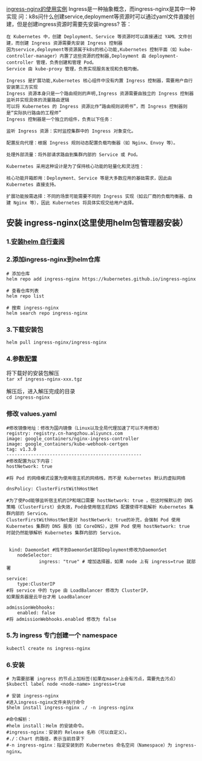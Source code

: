 [ingress-nginx的使用实例](https://github.com/Zorinman/K8S/blob/main/%E9%83%A8%E7%BD%B2%E6%96%87%E6%A1%A3/Prometheus%E3%80%81Grafana%E9%83%A8%E7%BD%B2.md)
Ingress是一种抽象概念，而ingress-nginx是其中一种实现
问：k8s问什么创建service,deployment等资源时可以通过yaml文件直接创建，但是创建ingress资源时需要先安装ingress?
答：
```
在 Kubernetes 中，创建 Deployment、Service 等资源时可以直接通过 YAML 文件创建，而创建 Ingress 资源需要先安装 Ingress 控制器
因为service,deployment等资源属于k8s的核心功能,Kubernetes 控制平面（如 kube-controller-manager）内置了这些资源的控制器,Deployment 由 deployment-controller 管理，负责创建和管理 Pod。
Service 由 kube-proxy 管理，负责实现服务发现和负载均衡。

Ingress 是扩展功能,Kubernetes 核心组件中没有内置 Ingress 控制器，需要用户自行安装第三方实现
Ingress 资源本身只是一个路由规则的声明,Ingress 资源需要由独立的 Ingress 控制器监听并实现具体的流量路由逻辑
可以将 Kubernetes 的 Ingress 资源比作“路由规则说明书”，而 Ingress 控制器则是“实际执行路由的工程师”
Ingress 控制器是一个独立的组件，负责以下任务：

监听 Ingress 资源：实时监控集群中的 Ingress 对象变化。

配置反向代理：根据 Ingress 规则动态配置负载均衡器（如 Nginx、Envoy 等）。

处理外部流量：将外部请求路由到集群内部的 Service 或 Pod。

Kubernetes 采用这种设计是为了保持核心功能的轻量化和灵活性：

核心功能开箱即用：Deployment、Service 等是大多数应用的基础需求，因此由 Kubernetes 直接支持。

扩展功能按需选择：不同的场景可能需要不同的 Ingress 实现（如云厂商的负载均衡器、自建 Nginx 等），因此 Kubernetes 将具体实现交给用户选择。
```

## 安装 ingress-nginx(这里使用helm包管理器安装）
### 1.[安装helm 自行查阅](helm安装.md)
### 2.添加ingress-nginx到helm仓库
```
# 添加仓库
helm repo add ingress-nginx https://kubernetes.github.io/ingress-nginx

# 查看仓库列表
helm repo list

# 搜索 ingress-nginx
helm search repo ingress-nginx
```
### 3.下载安装包 
 
`helm pull ingress-nginx/ingress-nginx`
### 4.参数配置
将下载好的安装包解压  
`tar xf ingress-nginx-xxx.tgz`

 解压后，进入解压完成的目录  
`cd ingress-nginx`

### 修改 values.yaml
```
#修改镜像地址：修改为国内镜像（Linux以及全局代理加速了可以不用修改）
registry: registry.cn-hangzhou.aliyuncs.com
image: google_containers/nginx-ingress-controller
image: google_containers/kube-webhook-certgen
tag: v1.3.0
--------------------------------------------------
#修改配置为以下内容：
hostNetwork: true 

#将 Pod 的网络模式设置为使用宿主机的网络栈，而不是 Kubernetes 默认的虚拟网络

dnsPolicy: ClusterFirstWithHostNet 

#为了使Pod能够监听宿主机的IP和端口需要 hostNetwork: true ，但这时候默认的 DNS 策略（ClusterFirst）会失效，Pod会使用宿主机DNS 配置使得不能解析 Kubernetes 集群内部的 Service。
ClusterFirstWithHostNet是对 hostNetwork: true的补充，会强制 Pod 使用 Kubernetes 集群的 DNS 服务（如 CoreDNS），这样 Pod 使用 hostNetwork: true 时就仍然能够解析 Kubernetes 集群内部的 Service。


 kind: DaemonSet #找不到DaemonSet就将Deployment修改为DaemonSet
    nodeSelector:
            ingress: "true" # 增加选择器，如果 node 上有 ingress=true 就部署

service:
	type:ClusterIP
#将 service 中的 type 由 LoadBalancer 修改为 ClusterIP，
如果服务器是云平台才用 LoadBalancer

admissionWebhooks:
	enabled: false
#将 admissionWebhooks.enabled 修改为 false
```
### 5.为 ingress 专门创建一个 namespace
`kubectl create ns ingress-nginx`  
### 6.安装
```
# 为需要部署 ingress 的节点上加标签(如果在maser上会有污点，需要先去污点）
$kubectl label node <node-name> ingress=true  

# 安装 ingress-nginx
#进入ingress-nginx文件夹执行命令
$helm install ingress-nginx ./ -n ingress-nginx

#命令解析：
#helm install：Helm 的安装命令。
#ingress-nginx：安装的 Release 名称（可以自定义）。
#./：Chart 的路径，表示当前目录下
#-n ingress-nginx：指定安装到的 Kubernetes 命名空间（Namespace）为 ingress-nginx。
``````

